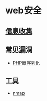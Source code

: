 # web安全

## [信息收集](./1信息收集/信息收集.html)

## 常见漏洞

- [PHP反序列化](./2漏洞/PHP反序列化漏洞.html)

## 工具

- [nmap](./3工具/nmap.html)
